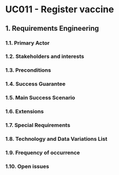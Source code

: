 # UC011 - Register vaccine

## 1. Requirements Engineering

### 1.1. Primary Actor


### 1.2. Stakeholders and interests


### 1.3. Preconditions

### 1.4. Success Guarantee


### 1.5. Main Success Scenario

### 1.6. Extensions

### 1.7. Special Requirements

### 1.8. Technology and Data Variations List

### 1.9. Frequency of occurrence

### 1.10. Open issues